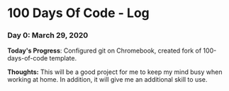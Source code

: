 # 100 Days Of Code - Log

### Day 0: March 29, 2020

**Today's Progress**: Configured git on Chromebook, created fork of 100-days-of-code template.

**Thoughts:** This will be a good project for me to keep my mind busy when working at home. In addition, it will give me an additional skill to use. 

